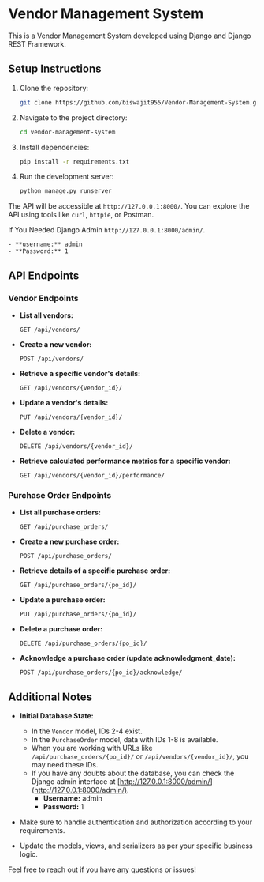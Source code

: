 # Vendor Management System

This is a Vendor Management System developed using Django and Django REST Framework.

## Setup Instructions

1. Clone the repository:

    ```bash
    git clone https://github.com/biswajit955/Vendor-Management-System.git
    ```

2. Navigate to the project directory:

    ```bash
    cd vendor-management-system
    ```

3. Install dependencies:

    ```bash
    pip install -r requirements.txt
    ```

4. Run the development server:

    ```bash
    python manage.py runserver
    ```

The API will be accessible at `http://127.0.0.1:8000/`. You can explore the API using tools like `curl`, `httpie`, or Postman.

If You Needed Django Admin `http://127.0.0.1:8000/admin/`.

    - **username:** admin
    - **Password:** 1

## API Endpoints

### Vendor Endpoints

- **List all vendors:**

    ```http
    GET /api/vendors/
    ```

- **Create a new vendor:**

    ```http
    POST /api/vendors/
    ```

- **Retrieve a specific vendor's details:**

    ```http
    GET /api/vendors/{vendor_id}/
    ```

- **Update a vendor's details:**

    ```http
    PUT /api/vendors/{vendor_id}/
    ```

- **Delete a vendor:**

    ```http
    DELETE /api/vendors/{vendor_id}/
    ```

- **Retrieve calculated performance metrics for a specific vendor:**

    ```http
    GET /api/vendors/{vendor_id}/performance/
    ```

### Purchase Order Endpoints

- **List all purchase orders:**

    ```http
    GET /api/purchase_orders/
    ```

- **Create a new purchase order:**

    ```http
    POST /api/purchase_orders/
    ```

- **Retrieve details of a specific purchase order:**

    ```http
    GET /api/purchase_orders/{po_id}/
    ```

- **Update a purchase order:**

    ```http
    PUT /api/purchase_orders/{po_id}/
    ```

- **Delete a purchase order:**

    ```http
    DELETE /api/purchase_orders/{po_id}/
    ```

- **Acknowledge a purchase order (update acknowledgment_date):**

    ```http
    POST /api/purchase_orders/{po_id}/acknowledge/
    ```

## Additional Notes

- **Initial Database State:**
    - In the `Vendor` model, IDs 2-4 exist.
    - In the `PurchaseOrder` model, data with IDs 1-8 is available.
    - When you are working with URLs like `/api/purchase_orders/{po_id}/` or `/api/vendors/{vendor_id}/`, you may need these IDs.
    - If you have any doubts about the database, you can check the Django admin interface at [http://127.0.0.1:8000/admin/](http://127.0.0.1:8000/admin/).
      - **Username:** admin
      - **Password:** 1

- Make sure to handle authentication and authorization according to your requirements.
- Update the models, views, and serializers as per your specific business logic.

Feel free to reach out if you have any questions or issues!
